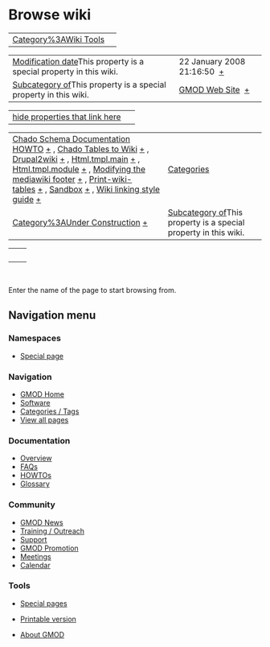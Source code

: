 



<span id="top"></span>




# <span dir="auto">Browse wiki</span>






|  |  |
|----|----|
| [Category%3AWiki Tools](/wiki/Category%3AWiki_Tools "Category%3AWiki Tools") |  |

|  |  |
|----|----|
| <span class="smw-highlighter" data-type="1" state="inline" data-title="Property"><span class="smwbuiltin">[Modification date](/wiki/Property:Modification_date "Property:Modification date")</span><span class="smwttcontent">This property is a special property in this wiki.</span></span> | <span class="smwb-value">22 January 2008 21:16:50  <span class="smwsearch">[+](/wiki/Special%3ASearchByProperty/Modification-20date/22-20January-202008-2021:16:50 "Special%3ASearchByProperty/Modification-20date/22-20January-202008-2021:16:50")</span></span> |
| <span class="smw-highlighter" data-type="1" state="inline" data-title="Property"><span class="smwbuiltin">[Subcategory of](/wiki/Property:Subcategory_of "Property:Subcategory of")</span><span class="smwttcontent">This property is a special property in this wiki.</span></span> | <span class="smwb-value">[GMOD Web Site](/wiki/Category%3AGMOD_Web_Site "Category%3AGMOD Web Site")  <span class="smwsearch">[+](/wiki/Special%3ASearchByProperty/Subcategory-20of/GMOD-20Web-20Site "Special%3ASearchByProperty/Subcategory-20of/GMOD-20Web-20Site")</span></span> |

<span id="smw_browse_incoming"></span>

|  |  |
|----|----|
| [hide properties that link here](/mediawiki/index.php?title=Special:Browse&offset=0&dir=out&article=Category%3AWiki+Tools)  |  |

|  |  |
|----|----|
| <span class="smwb-ivalue">[Chado Schema Documentation HOWTO](/wiki/Chado_Schema_Documentation_HOWTO "Chado Schema Documentation HOWTO") <span class="smwbrowse">[+](/wiki/Special%3ABrowse/Chado-20Schema-20Documentation-20HOWTO "Special%3ABrowse/Chado-20Schema-20Documentation-20HOWTO")</span></span> , <span class="smwb-ivalue">[Chado Tables to Wiki](/wiki/Chado_Tables_to_Wiki "Chado Tables to Wiki") <span class="smwbrowse">[+](/wiki/Special%3ABrowse/Chado-20Tables-20to-20Wiki "Special%3ABrowse/Chado-20Tables-20to-20Wiki")</span></span> , <span class="smwb-ivalue">[Drupal2wiki](/wiki/Drupal2wiki "Drupal2wiki") <span class="smwbrowse">[+](/wiki/Special%3ABrowse/Drupal2wiki "Special%3ABrowse/Drupal2wiki")</span></span> , <span class="smwb-ivalue">[Html.tmpl.main](/wiki/Html.tmpl.main "Html.tmpl.main") <span class="smwbrowse">[+](/wiki/Special%3ABrowse/Html.tmpl.main "Special%3ABrowse/Html.tmpl.main")</span></span> , <span class="smwb-ivalue">[Html.tmpl.module](/wiki/Html.tmpl.module "Html.tmpl.module") <span class="smwbrowse">[+](/wiki/Special%3ABrowse/Html.tmpl.module "Special%3ABrowse/Html.tmpl.module")</span></span> , <span class="smwb-ivalue">[Modifying the mediawiki footer](/wiki/Modifying_the_mediawiki_footer "Modifying the mediawiki footer") <span class="smwbrowse">[+](/wiki/Special%3ABrowse/Modifying-20the-20mediawiki-20footer "Special%3ABrowse/Modifying-20the-20mediawiki-20footer")</span></span> , <span class="smwb-ivalue">[Print-wiki-tables](/wiki/Print-wiki-tables "Print-wiki-tables") <span class="smwbrowse">[+](/wiki/Special%3ABrowse/Print-2Dwiki-2Dtables "Special%3ABrowse/Print-2Dwiki-2Dtables")</span></span> , <span class="smwb-ivalue">[Sandbox](/wiki/Sandbox "Sandbox") <span class="smwbrowse">[+](/wiki/Special%3ABrowse/Sandbox "Special%3ABrowse/Sandbox")</span></span> , <span class="smwb-ivalue">[Wiki linking style guide](/wiki/Wiki_linking_style_guide "Wiki linking style guide") <span class="smwbrowse">[+](/wiki/Special%3ABrowse/Wiki-20linking-20style-20guide "Special%3ABrowse/Wiki-20linking-20style-20guide")</span></span> | [Categories](/wiki/Special%3ACategories "Special%3ACategories") |
| <span class="smwb-ivalue">[Category%3AUnder Construction](/wiki/Category%3AUnder_Construction "Category%3AUnder Construction") <span class="smwbrowse">[+](/wiki/Special%3ABrowse/Category%3AUnder-20Construction "Special%3ABrowse/Category%3AUnder-20Construction")</span></span> | <span class="smw-highlighter" data-type="1" state="inline" data-title="Property"><span class="smwbuiltin">[Subcategory of](/wiki/Property:Subcategory_of "Property:Subcategory of")</span><span class="smwttcontent">This property is a special property in this wiki.</span></span> |

|     |     |
|-----|-----|
|     |     |

 

Enter the name of the page to start browsing from.  








## Navigation menu



### Namespaces

- <span id="ca-nstab-special">[Special
  page](/wiki/Special%3ABrowse/Category%3AWiki_Tools "This is a special page, you cannot edit the page itself")</span>






### Navigation



- <span id="n-GMOD-Home">[GMOD Home](/wiki/Main_Page)</span>
- <span id="n-Software">[Software](/wiki/GMOD_Components)</span>
- <span id="n-Categories-.2F-Tags">[Categories /
  Tags](/wiki/Categories)</span>
- <span id="n-View-all-pages">[View all
  pages](/wiki/Special:AllPages)</span>




### Documentation



- <span id="n-Overview">[Overview](/wiki/Overview)</span>
- <span id="n-FAQs">[FAQs](/wiki/Category%3AFAQ)</span>
- <span id="n-HOWTOs">[HOWTOs](/wiki/Category%3AHOWTO)</span>
- <span id="n-Glossary">[Glossary](/wiki/Glossary)</span>




### Community



- <span id="n-GMOD-News">[GMOD News](/wiki/GMOD_News)</span>
- <span id="n-Training-.2F-Outreach">[Training /
  Outreach](/wiki/Training_and_Outreach)</span>
- <span id="n-Support">[Support](/wiki/Support)</span>
- <span id="n-GMOD-Promotion">[GMOD
  Promotion](/wiki/GMOD_Promotion)</span>
- <span id="n-Meetings">[Meetings](/wiki/Meetings)</span>
- <span id="n-Calendar">[Calendar](/wiki/Calendar)</span>




### Tools



- <span id="t-specialpages"><a href="/wiki/Special%3ASpecialPages" accesskey="q"
  title="A list of all special pages [q]">Special pages</a></span>
- <span id="t-print"><a
  href="/mediawiki/index.php?title=Special%3ABrowse/Category%3AWiki_Tools&amp;printable=yes"
  rel="alternate" accesskey="p"
  title="Printable version of this page [p]">Printable version</a></span>





- <span id="footer-places-about">[About
  GMOD](/wiki/GMOD%3AAbout "GMOD%3AAbout")</span>

<!-- -->




